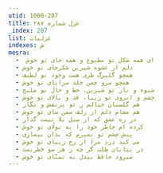 ```yaml
---
utid: 1000-287
title: غزل شماره ۲۸۷
_index: 287
list: غزلیات
indexes: ش
mesra:
  - ‌ ای همه شکل تو مطبوع و همه جای تو خوش
  - دلم از عشوه شیرین شکرخای تو خوش
  - همچو گلبرگ طری هست وجود تو لطیف
  - همچو سرو چمن خلد سراپای تو خوش
  - شیوه و ناز تو شیرین، خط و خال تو ملیح
  - چشم و ابروی تو زیبا، قد و بالای تو خوش
  - هم گلستان خیالم ز تو پرنقش و نگار
  - هم مشام دلم از زلف سمن سای تو خوش
  - در ره عشق که از سیل بلا نیست گذار
  - کرده ام خاطر خود را به تولّای تو خوش
  - پیش چشم تو بمیرم که بدان بیماری
  - می کند دردِ مرا از رخ زیبای تو خوش
  - در بیابان طلب گر چه ز هر سو خطریست
  - میرود حافظ بیدل به تمنّای تو خوش
---
```

